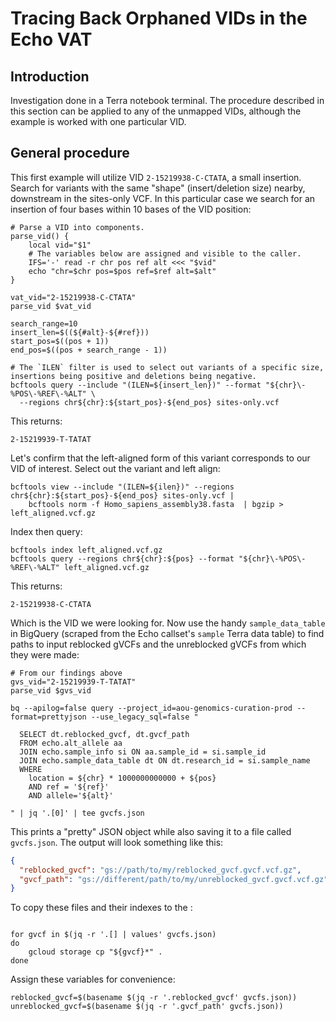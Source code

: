 # Tracing Back Orphaned VIDs in the Echo VAT

## Introduction

Investigation done in a Terra notebook terminal.
The procedure described in this section can be applied to any of the unmapped VIDs, although the example is worked with
one particular VID.

## General procedure

This first example will utilize VID `2-15219938-C-CTATA`, a small insertion. Search for variants with the same "shape"
(insert/deletion size) nearby, downstream in the sites-only VCF. In this particular case we search for an insertion
of four bases within 10 bases of the VID position:

```shell
# Parse a VID into components.
parse_vid() {
    local vid="$1"
    # The variables below are assigned and visible to the caller.
    IFS='-' read -r chr pos ref alt <<< "$vid"
    echo "chr=$chr pos=$pos ref=$ref alt=$alt"
}

vat_vid="2-15219938-C-CTATA"
parse_vid $vat_vid

search_range=10
insert_len=$((${#alt}-${#ref}))
start_pos=$((pos + 1))
end_pos=$((pos + search_range - 1))

# The `ILEN` filter is used to select out variants of a specific size, insertions being positive and deletions being negative.
bcftools query --include "(ILEN=${insert_len})" --format "${chr}\-%POS\-%REF\-%ALT" \
  --regions chr${chr}:${start_pos}-${end_pos} sites-only.vcf
```

This returns:

```
2-15219939-T-TATAT
```

Let's confirm that the left-aligned form of this variant corresponds to our VID of interest. Select out the variant
and left align:

```shell
bcftools view --include "(ILEN=${ilen})" --regions chr${chr}:${start_pos}-${end_pos} sites-only.vcf |
    bcftools norm -f Homo_sapiens_assembly38.fasta  | bgzip > left_aligned.vcf.gz
```

Index then query:
```shell
bcftools index left_aligned.vcf.gz
bcftools query --regions chr${chr}:${pos} --format "${chr}\-%POS\-%REF\-%ALT" left_aligned.vcf.gz
```

This returns:
```
2-15219938-C-CTATA
```

Which is the VID we were looking for. Now use the handy `sample_data_table` in BigQuery (scraped from the Echo callset's
`sample` Terra data table) to find paths to input reblocked gVCFs and the unreblocked gVCFs from which they were made:

```shell
# From our findings above
gvs_vid="2-15219939-T-TATAT"
parse_vid $gvs_vid

bq --apilog=false query --project_id=aou-genomics-curation-prod --format=prettyjson --use_legacy_sql=false "

  SELECT dt.reblocked_gvcf, dt.gvcf_path
  FROM echo.alt_allele aa
  JOIN echo.sample_info si ON aa.sample_id = si.sample_id
  JOIN echo.sample_data_table dt ON dt.research_id = si.sample_name
  WHERE
    location = ${chr} * 1000000000000 + ${pos}
    AND ref = '${ref}'
    AND allele='${alt}'

" | jq '.[0]' | tee gvcfs.json
```

This prints a "pretty" JSON object while also saving it to a file called `gvcfs.json`. The output will look something like this:

```json
{
  "reblocked_gvcf": "gs://path/to/my/reblocked_gvcf.gvcf.vcf.gz",
  "gvcf_path": "gs://different/path/to/my/unreblocked_gvcf.gvcf.vcf.gz"
}
```

To copy these files and their indexes to the :

```shell

for gvcf in $(jq -r '.[] | values' gvcfs.json)
do
    gcloud storage cp "${gvcf}*" .
done
```

Assign these variables for convenience:

```shell
reblocked_gvcf=$(basename $(jq -r '.reblocked_gvcf' gvcfs.json))
unreblocked_gvcf=$(basename $(jq -r '.gvcf_path' gvcfs.json))
```
